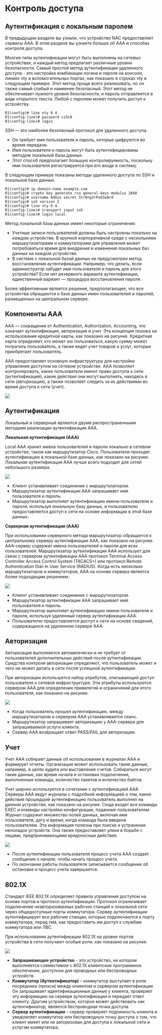 # Контроль доступа

<!-- 10.2.1-->
## Аутентификация с локальным паролем

В предыдущем разделе вы узнали, что устройство NAC предоставляет сервисы AAA. В этом разделе вы узнаете больше об AAA и способах контроля доступа.

Многие типы аутентификации могут быть выполнены на сетевых устройствах, и каждый метод предлагает различные уровни безопасности. Самый простой метод аутентификации удаленного доступа - это настройка комбинации логина и пароля на консоли, линиях vty и вспомогательных портах, как показано в строках vty в следующем примере. Этот метод проще всего реализовать, но он также самый слабый и наименее безопасный. Этот метод не обеспечивает нужного уровня безопасности, и пароль отправляется в виде открытого текста. Любой с паролем может получить доступ к устройству.

```
R1(config)# line vty 0 4
R1(config-line)# password ci5c0
R1(config-line)# login
```

SSH — это наиболее безопасный протокол для удаленного доступа.

- Он требует имя пользователя и пароль, которые шифруются во время передачи.
- Имя пользователя и пароль могут быть аутентифицированы методом локальной базы данных.
- Этот способ предполагает большую контролируемость, поскольку имя пользователя регистрируется при его входе в систему.

В следующем примере показаны методы удаленного доступа по SSH и локальной базе данных.

```
R1(config)# ip domain-name example.com
R1(config)# crypto key generate rsa general-keys modulus 2048
R1(config)# username Admin secret Str0ng3rPa55w0rd
R1(config)# ssh version 2
R1(config)# line vty 0 4
R1(config-line)# transport input ssh
R1(config-line)# login local
```

Метод локальной базы данных имеет некоторые ограничения:

- Учетные записи пользователей должны быть настроены локально на каждом устройстве. В крупной корпоративной среде с несколькими маршрутизаторами и коммутаторами для управления может потребоваться время для внедрения и изменения локальных баз данных на каждом устройстве.
- В системе с локальной базой данных не предусмотрен метод восстановления аутентификации. Например, что делать, если администратор забудет имя пользователя и пароль для этого устройства? Если нет резервного варианта аутентификации, единственный вариант — процедура восстановления пароля.


Более эффективным является решение, предполагающее, что все устройства обращаются к базе данных имен пользователей и паролей, размещенных на центральном сервере.

<!-- 10.2.2-->
## Компоненты AAA

ААА — сокращение от Authentication, Authorization, Accounting, что означает аутентификация, авторизация и учет. Эта концепция похожа на использование кредитной карты, как показано на рисунке. Кредитная карта определяет, кто может ею пользоваться, какую сумму может потратить пользователь, а также ведет учет товаров и услуг, которые приобретает пользователь.

AAA предоставляет основную инфраструктуру для настройки управления доступом на сетевом устройстве. ААА позволяет контролировать, какие пользователи имеют право доступа к сети (аутентификация), какие действия они могут выполнять, находясь в сети (авторизация), а также позволяет следить за их действиями во время доступа к сети (учет).

![](./assets/10.2.2.png)

<!-- 10.2.3-->
## Аутентификация

Локальный и серверный являются двумя распространенными методами реализации аутентификации AAA.

**Локальная аутентификация (ААА)**

Local AAA хранит имена пользователей и пароли локально в сетевом устройстве, таком как маршрутизатор Cisco. Пользователи проходят аутентификацию в локальной базе данных, как показано на рисунке. Локальная аутентификация AAA лучше всего подходит для сетей небольшого размера.

![](./assets/10.2.3-1.png)

- Клиент устанавливает соединение с маршрутизатором.
- Маршрутизатор аутентификации AAA запрашивает имя пользователя и пароль.
- Маршрутизатор выполняет аутентификацию имени пользователя и пароля, используя локальную базу данных, и пользователю предоставляется доступ к сети на основе информации в этой базе данных.

**Серверная аутентификация (AAA)**

При использовании серверного метода маршрутизатор обращается к центральному серверу аутентификации AAA, как показано на рисунке. AAA-сервер содержит имена пользователей и пароли для всех пользователей. Маршрутизатор аутентификации AAA использует для связи с сервером аутентификации AAA протокол Terminal Access Controller Access Control System (TACACS+) или протокол Remote Authentication Dial-In User Service (RADIUS). Когда есть несколько маршрутизаторов и коммутаторов, AAA на основе сервера является более подходящим решением.

![](./assets/10.2.3-2.png)

- Клиент устанавливает соединение с маршрутизатором.
- Маршрутизатор аутентификации AAA запрашивает имя пользователя и пароль.
- Маршрутизатор выполняет аутентификацию имени пользователя и пароля, используя удаленный сервер аутентификации AAA.
- Пользователю предоставляется доступ к сети на основе сведений, содержащихся на удаленном сервере AAA.

<!-- 10.2.4-->
## Авторизация

Авторизация выполняется автоматически и не требует от пользователей дополнительных действий после аутентификации. Средства контроля авторизации определяют, что пользователь может и чего не может делать в сети после успешной аутентификации.

При авторизации используется набор атрибутов, описывающий доступ пользователя к сетевой инфраструктуре. Эти атрибуты используются сервером AAA для определения привилегий и ограничений для этого пользователя, как показано на рисунке.

![](./assets/10.2.4.png)

- Когда пользователь прошел аутентификацию, между маршрутизатором и сервером AAA устанавливается сеанс.
- Маршрутизатор запрашивает авторизацию у AAA-сервера для запрашиваемой услуги клиента.
- Сервер AAA возвращает ответ PASS/FAIL для авторизации.

<!-- 10.2.5-->
## Учет

Учет AAA собирает данные об использовании в журналах AAA и формирует отчеты. Организация может использовать такие данные, например, в целях аудита или выставления счетов. Собираться могут такие данные, как время начала и остановки подключения, выполненные команды, количество пакетов и количество байтов.

Учет широко используется в сочетании с аутентификацией AAA. Серверы AAA ведут журналы с подробной информацией о том, какие действия прошедший аутентификацию пользователь выполнял на данном устройстве, как показано на рисунке. Сюда входят все команды EXEC и команды настройки конфигурации, поданные пользователем. Журнал содержит множество полей данных, включая имя пользователя, дату и время, когда команда была введена пользователем. Эта информация полезна при поиске и устранении неполадок устройств. Она также предоставляет улики в борьбе с лицами, предпринимающими вредоносные действия.

![](./assets/10.2.5.png)

- После аутентификации пользователя процесс учета AAA создает сообщение о начале, чтобы начать процесс учета.
- По окончании работы пользователя записывается сообщение об остановке и процесс учета завершается.

<!-- 10.2.6-->
## 802.1X

Стандарт IEEE 802.1X определяет правила управления доступом на основе портов и протокол аутентификации. Протокол ограничивает подключение неавторизованных рабочих станций к локальной сети через общедоступные порты коммутатора. Сервер аутентификации аутентифицирует все рабочие станции, которые подключаются к порту коммутатора, перед тем, как предоставить им доступ к службам коммутатора или ЛВС.

При использовании аутентификации 802.1X на уровне портов устройства в сети получают особые роли, как показано на рисунке.

![](./assets/10.2.6.png)

- **Запрашивающее устройство** - это устройство, на котором выполняется совместимое с 802.1X клиентское программное обеспечение, доступное для проводных или беспроводных устройств.
- **Коммутатор (Аутентификатор)** – коммутатор выступает в роли посредника (прокси) между клиентом и сервером аутентификации. Он запрашивает идентификационные данные у клиента, проверяет эту информацию на сервере аутентификации и передает ответ клиенту. Другим устройством, которое может действовать как аутентификатор, является беспроводная точка доступа.
- **Сервер аутентификации** – сервер проверяет подлинность клиента и уведомляет коммутатор или беспроводную точку доступа о том, что клиент имеет или не авторизован для доступа к локальной сети и услугам коммутатора.
